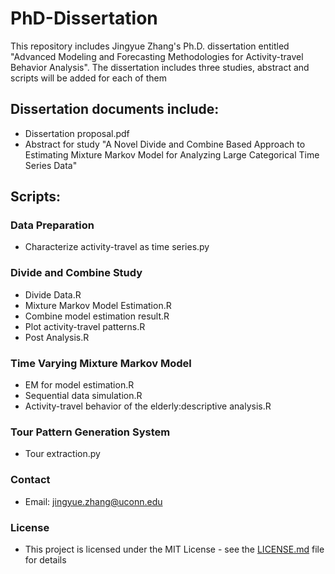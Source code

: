 # PhD-Dissertation
This repository includes Jingyue Zhang's Ph.D. dissertation entitled "Advanced Modeling and Forecasting Methodologies for Activity-travel Behavior Analysis". The dissertation includes three studies, abstract and scripts will be added for each of them
## Dissertation documents include:
* Dissertation proposal.pdf
* Abstract for study "A Novel Divide and Combine Based Approach to Estimating Mixture Markov Model for Analyzing Large Categorical Time Series Data"

## Scripts:
### Data Preparation
* Characterize activity-travel as time series.py
### Divide and Combine Study
* Divide Data.R
* Mixture Markov Model Estimation.R
* Combine model estimation result.R
* Plot activity-travel patterns.R
* Post Analysis.R
### Time Varying Mixture Markov Model
* EM for model estimation.R
* Sequential data simulation.R
* Activity-travel behavior of the elderly:descriptive analysis.R

### Tour Pattern Generation System
* Tour extraction.py

### Contact
* Email: jingyue.zhang@uconn.edu

### License
* This project is licensed under the MIT License - see the [LICENSE.md](LICENSE.md) file for details
